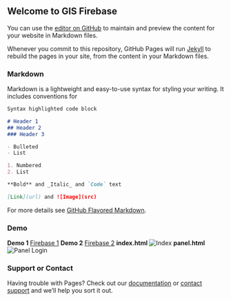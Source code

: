 ## Welcome to GIS Firebase

You can use the [editor on GitHub](https://github.com/gilang-as/gis-firebase/edit/master/README.md) to maintain and preview the content for your website in Markdown files.

Whenever you commit to this repository, GitHub Pages will run [Jekyll](https://jekyllrb.com/) to rebuild the pages in your site, from the content in your Markdown files.

### Markdown

Markdown is a lightweight and easy-to-use syntax for styling your writing. It includes conventions for

```markdown
Syntax highlighted code block

# Header 1
## Header 2
### Header 3

- Bulleted
- List

1. Numbered
2. List

**Bold** and _Italic_ and `Code` text

[Link](url) and ![Image](src)
```

For more details see [GitHub Flavored Markdown](https://guides.github.com/features/mastering-markdown/).
### Demo
**Demo 1** [Firebase 1](https://gis-pertanian.web.app/panel.html)
**Demo 2** [Firebase 2](https://gis-pertanian.firebaseapp.com/)
**index.html**
![Index](https://raw.githubusercontent.com/username/projectname/branch/path/to/img.png)
**panel.html**
![Panel Login](https://raw.githubusercontent.com/username/projectname/branch/path/to/img.png)


### Support or Contact
Having trouble with Pages? Check out our [documentation](https://help.github.com/categories/github-pages-basics/) or [contact support](https://github.com/contact) and we’ll help you sort it out.
